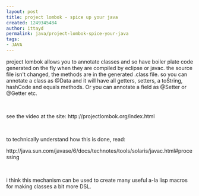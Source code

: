 ```yaml
---
layout: post
title: project lombok - spice up your java
created: 1249345484
author: ittayd
permalink: java/project-lombok-spice-your-java
tags:
- JAVA
---
```

<p>project lombok allows you to annotate classes and so have boiler plate code generated on the fly when they are compiled by eclipse or javac. the source file isn't changed, the methods are in the generated .class file. so you can annotate a class as @Data and it will have all getters, setters, a toString, hashCode and equals methods. Or you can annotate a field as @Setter or @Getter etc.</p>
<p>&nbsp;</p>
<p>see the video at the site: http://projectlombok.org/index.html</p>
<p>&nbsp;</p>
<p>to technically understand how this is done, read:</p>
<p>http://java.sun.com/javase/6/docs/technotes/tools/solaris/javac.html#processing</p>
<p>&nbsp;</p>
<p>i think this mechanism can be used to create many useful a-la lisp macros for making classes a bit more DSL.</p>
<p>&nbsp;</p>
<p>&nbsp;</p>
